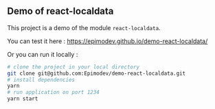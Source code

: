 ## Demo of react-localdata

This project is a demo of the module `react-localdata`.

You can test it here : https://epimodev.github.io/demo-react-localdata/

Or you can run it locally :

```sh
# clone the project in your local directory
git clone git@github.com:Epimodev/demo-react-localdata.git
# install dependencies
yarn
# run application on port 1234
yarn start
```
